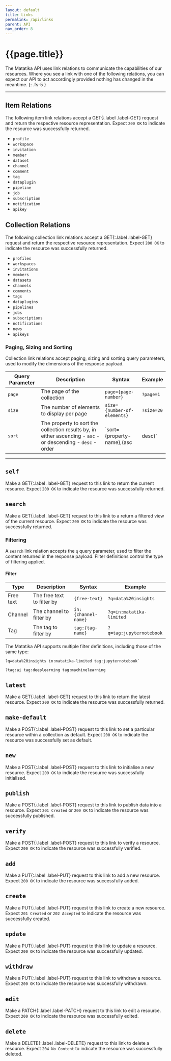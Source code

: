 ```yaml
---
layout: default
title: Links
permalink: /api/links
parent: API
nav_order: 8
---
```


# {{page.title}}

The Matatika API uses link relations to communicate the capabilities of our resources.  Where you see a link with one of the following relations, you can expect our API to act accordingly provided nothing has changed in the meantime.
{: .fs-5 }

---

## Item Relations
The following item link relations accept a <span>GET</span>{:.label .label-GET} request and return the respective resource representation. Expect `200 OK` to indicate the resource was successfully returned.
- `profile`
- `workspace`
- `invitation`
- `member`
- `dataset`
- `channel`
- `comment`
- `tag`
- `dataplugin`
- `pipeline`
- `job`
- `subscription`
- `notification`
- `apikey`

## Collection Relations
The following collection link relations accept a <span>GET</span>{:.label .label-GET} request and return the respective resource representation. Expect `200 OK` to indicate the resource was successfully returned.
- `profiles`
- `workspaces`
- `invitations`
- `members`
- `datasets`
- `channels`
- `comments`
- `tags`
- `dataplugins`
- `pipelines`
- `jobs`
- `subscriptions`
- `notifications`
- `news`
- `apikeys`

### Paging, Sizing and Sorting
Collection link relations accept paging, sizing and sorting query parameters, used to modify the dimensions of the response payload.

Query Parameter | Description | Syntax | Example
--------------- | ----------- | ------ | -------
`page` | The page of the collection | `page={page-number}` | `?page=1`
`size` | The number of elements to display per page | `size={number-of-elements}` | `?size=20`
`sort` | The property to sort the collection results by, in either ascending - `asc` - or descending - `desc` -  order | `sort={property-name},(asc|desc)` | `?sort=name,asc`

---

## `self`
Make a <span>GET</span>{:.label .label-GET} request to this link to return the current resource. Expect `200 OK` to indicate the resource was successfully returned.

## `search`
Make a <span>GET</span>{:.label .label-GET} request to this link to a return a filtered view of the current resource. Expect `200 OK` to indicate the resource was successfully returned.

### Filtering
A `search` link relation accepts the `q` query parameter, used to filter the content returned in the response payload. Filter definitions control the type of filtering applied.

#### Filter

Type | Description | Syntax | Example
---- | ----------- | ------ | -------
Free text | The free text to filter by | `{free-text}` | `?q=data%20insights`
Channel | The channel to filter by | `in:{channel-name}` | `?q=in:matatika-limited`
Tag | The tag to filter by | `tag:{tag-name}` | `?q=tag:jupyternotebook`

The Matatika API supports multiple filter definitions, including those of the same type:

```
?q=data%20insights in:matatika-limited tag:jupyternotebook`
```

```
?tag:ai tag:deeplearning tag:machinelearning
```

## `latest`
Make a <span>GET</span>{:.label .label-GET} request to this link to return the latest resource. Expect `200 OK` to indicate the resource was successfully returned.

## `make-default`
Make a <span>POST</span>{:.label .label-POST} request to this link to set a particular resource within a collection as default. Expect `200 OK` to indicate the resource was successfully set as default.

## `new`
Make a <span>POST</span>{:.label .label-POST} request to this link to initialise a new resource. Expect `200 OK` to indicate the resource was successfully initialised.

## `publish`
Make a <span>POST</span>{:.label .label-POST} request to this link to publish data into a resource. Expect `201 Created` or `200 OK` to indicate the resource was successfully published.

## `verify`
Make a <span>POST</span>{:.label .label-POST} request to this link to verify a resource. Expect `200 OK` to indicate the resource was successfully verified.

## `add`
Make a <span>PUT</span>{:.label .label-PUT} request to this link to add a new resource. Expect `200 OK` to indicate the resource was successfully added.

## `create`
Make a <span>PUT</span>{:.label .label-PUT} request to this link to create a new resource. Expect `201 Created` or `202 Accepted` to indicate the resource was successfully created.

## `update`
Make a <span>PUT</span>{:.label .label-PUT} request to this link to update a resource. Expect `200 OK` to indicate the resource was successfully updated.

## `withdraw` 
Make a <span>PUT</span>{:.label .label-PUT} request to this link to withdraw a resource. Expect `200 OK` to indicate the resource was successfully withdrawn.

## `edit`
Make a <span>PATCH</span>{:.label .label-PATCH} request to this link to edit a resource. Expect `200 OK` to indicate the resource was successfully edited.

## `delete`
Make a <span>DELETE</span>{:.label .label-DELETE} request to this link to delete a resource. Expect `204 No Content` to indicate the resource was successfully deleted.
